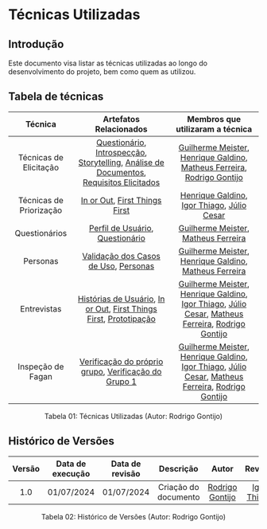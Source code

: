 # Técnicas Utilizadas

## Introdução

Este documento visa listar as técnicas utilizadas ao longo do desenvolvimento do projeto, bem como quem as utilizou.

## Tabela de técnicas

| Técnica | Artefatos Relacionados | Membros que utilizaram a técnica |
| :-----: | :--------------------: | :------------------------------: |
| Técnicas de Elicitação | [Questionário](https://requisitos-de-software.github.io/2024.1-Consumidor.gov/Elicita%C3%A7%C3%A3o/Question%C3%A1rio/), [Introspecção](https://requisitos-de-software.github.io/2024.1-Consumidor.gov/Elicita%C3%A7%C3%A3o/introspec/), [Storytelling](https://requisitos-de-software.github.io/2024.1-Consumidor.gov/Elicita%C3%A7%C3%A3o/Storytelling/), [Análise de Documentos](https://requisitos-de-software.github.io/2024.1-Consumidor.gov/Elicita%C3%A7%C3%A3o/analiseDoc/), [Requisitos Elicitados](https://requisitos-de-software.github.io/2024.1-Consumidor.gov/Elicita%C3%A7%C3%A3o/requisitos-elicitados/) | [Guilherme Meister](https://github.com/gmeister18), [Henrique Galdino](https://github.com/hgaldino05), [Matheus Ferreira](https://github.com/matferreira1), [Rodrigo Gontijo](https://github.com/rodrigogontijoo) |
| Técnicas de Priorização | [In or Out](https://requisitos-de-software.github.io/2024.1-Consumidor.gov/Elicita%C3%A7%C3%A3o/Prioriza%C3%A7%C3%A3o/In%20or%20out/), [First Things First](https://requisitos-de-software.github.io/2024.1-Consumidor.gov/Elicita%C3%A7%C3%A3o/Prioriza%C3%A7%C3%A3o/First%20things%20first/) |[Henrique Galdino](https://github.com/hgaldino05), [Igor Thiago](https://github.com/alladin51), [Júlio Cesar](https://github.com/Julio1099)|
| Questionários | [Perfil de Usuário](https://requisitos-de-software.github.io/2024.1-Consumidor.gov/Elicita%C3%A7%C3%A3o/PerfildeUsuario/), [Questionário](https://requisitos-de-software.github.io/2024.1-Consumidor.gov/Elicita%C3%A7%C3%A3o/Question%C3%A1rio/) | [Guilherme Meister](https://github.com/gmeister18), [Matheus Ferreira](https://github.com/matferreira1) |
| Personas | [Validação dos Casos de Uso](https://requisitos-de-software.github.io/2024.1-Consumidor.gov/Modelagem/validacao/), [Personas](https://requisitos-de-software.github.io/2024.1-Consumidor.gov/Elicita%C3%A7%C3%A3o/Personas/)| [Guilherme Meister](https://github.com/gmeister18), [Henrique Galdino](https://github.com/hgaldino05), [Matheus Ferreira](https://github.com/matferreira1) |
| Entrevistas | [Histórias de Usuário](https://requisitos-de-software.github.io/2024.1-Consumidor.gov/Modelagem/Modelagem%20%C3%81gil/Historias/),  [In or Out](https://requisitos-de-software.github.io/2024.1-Consumidor.gov/Elicita%C3%A7%C3%A3o/Prioriza%C3%A7%C3%A3o/In%20or%20out/), [First Things First](https://requisitos-de-software.github.io/2024.1-Consumidor.gov/Elicita%C3%A7%C3%A3o/Prioriza%C3%A7%C3%A3o/First%20things%20first/), [Prototipação](https://requisitos-de-software.github.io/2024.1-Consumidor.gov/Valida%C3%A7%C3%A3o/Prototipagem/Acessibilidade/) | [Guilherme Meister](https://github.com/gmeister18), [Henrique Galdino](https://github.com/hgaldino05), [Igor Thiago](https://github.com/alladin51), [Júlio Cesar](https://github.com/Julio1099), [Matheus Ferreira](https://github.com/matferreira1), [Rodrigo Gontijo](https://github.com/rodrigogontijoo) |
| Inspeção de Fagan | [Verificação do próprio grupo](https://requisitos-de-software.github.io/2024.1-Consumidor.gov/Verifica%C3%A7%C3%A3o/Grupo%208/Entrega%201%20-%20Planejamento/planejamento/), [Verificação do Grupo 1](https://requisitos-de-software.github.io/2024.1-Consumidor.gov/Verifica%C3%A7%C3%A3o/Grupo%201%20-%20DOU/Entrega%201%20-%20Planejamento/apresenta%C3%A7oes/) | [Guilherme Meister](https://github.com/gmeister18), [Henrique Galdino](https://github.com/hgaldino05), [Igor Thiago](https://github.com/alladin51), [Júlio Cesar](https://github.com/Julio1099), [Matheus Ferreira](https://github.com/matferreira1), [Rodrigo Gontijo](https://github.com/rodrigogontijoo) |

<div align="center">
<figcaption align="center">Tabela 01: Técnicas Utilizadas (Autor: Rodrigo Gontijo)</figcaption>
</div>


## Histórico de Versões

| Versão | Data de execução | Data de revisão |  Descrição  | Autor | Revisor  |
| :----: | :--------------: | :-------------: | :---------: | :---: | :------: |
| 1.0    | 01/07/2024       | 01/07/2024      | Criação do documento  | [Rodrigo Gontijo](https://github.com/rodrigogontijoo) | [Igor Thiago](https://github.com/alladin51) |

<div align="center">
<figcaption align="center">Tabela 02: Histórico de Versões (Autor: Rodrigo Gontijo)</figcaption>
</div>